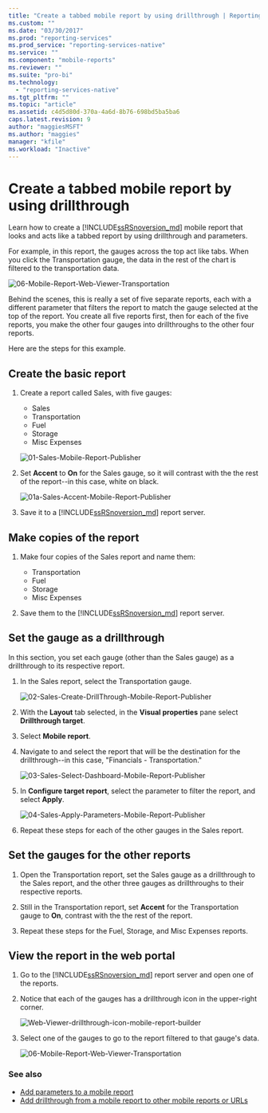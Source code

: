 ```yaml
---
title: "Create a tabbed mobile report by using drillthrough | Reporting Services mobile reports | Microsoft Docs"
ms.custom: ""
ms.date: "03/30/2017"
ms.prod: "reporting-services"
ms.prod_service: "reporting-services-native"
ms.service: ""
ms.component: "mobile-reports"
ms.reviewer: ""
ms.suite: "pro-bi"
ms.technology: 
  - "reporting-services-native"
ms.tgt_pltfrm: ""
ms.topic: "article"
ms.assetid: c4d5d80d-370a-4a6d-8b76-698bd5ba5ba6
caps.latest.revision: 9
author: "maggiesMSFT"
ms.author: "maggies"
manager: "kfile"
ms.workload: "Inactive"
---
```

# Create a tabbed mobile report by using drillthrough
Learn how to create a [!INCLUDE[ssRSnoversion_md](../../includes/ssrsnoversion-md.md)] mobile report that looks and acts like a tabbed report by using drillthrough and parameters.

For example, in this report, the gauges across the top act like tabs. When you click the Transportation gauge, the data in the rest of the chart is filtered to the transportation data.

![06-Mobile-Report-Web-Viewer-Transportation](../../reporting-services/mobile-reports/media/tabbed-mobile-report-web-viewer-transportation-complete.png)

Behind the scenes, this is really a set of five separate reports, each with a different parameter that filters the report to match the gauge selected at the top of the report. You create all five reports first, then for each of the five reports, you make the other four gauges into drillthroughs to the other four reports.

Here are the steps for this example.

## Create the basic report

1. Create a report called Sales, with five gauges:

    * Sales
    * Transportation
    * Fuel
    * Storage
    * Misc Expenses

   ![01-Sales-Mobile-Report-Publisher](../../reporting-services/mobile-reports/media/01-sales-mobile-report-publisher.png)
    
2. Set **Accent** to **On** for the Sales gauge, so it will contrast with the the rest of the report--in this case, white on black.

    ![01a-Sales-Accent-Mobile-Report-Publisher](../../reporting-services/mobile-reports/media/01a-sales-accent-mobile-report-publisher.png)
    
3. Save it to a [!INCLUDE[ssRSnoversion_md](../../includes/ssrsnoversion-md.md)] report server.

## Make copies of the report

1. Make four copies of the Sales report and name them: 

    * Transportation
    * Fuel
    * Storage
    * Misc Expenses

3. Save them to the [!INCLUDE[ssRSnoversion_md](../../includes/ssrsnoversion-md.md)] report server.

## Set the gauge as a drillthrough

In this section, you set each gauge (other than the Sales gauge) as a drillthrough to its respective report.

1. In the Sales report, select the Transportation gauge.

    ![02-Sales-Create-DrillThrough-Mobile-Report-Publisher](../../reporting-services/mobile-reports/media/02-sales-create-drillthrough-mobile-report-publisher.png)

2. With the **Layout** tab selected, in the **Visual properties** pane select **Drillthrough target**.

3. Select **Mobile report**.

4. Navigate to and select the report that will be the destination for the drillthrough--in this case, "Financials - Transportation."

    ![03-Sales-Select-Dashboard-Mobile-Report-Publisher](../../reporting-services/mobile-reports/media/03-sales-select-dashboard-mobile-report-publisher.png)

5. In **Configure target report**, select the parameter to filter the report, and select **Apply**.

   ![04-Sales-Apply-Parameters-Mobile-Report-Publisher](../../reporting-services/mobile-reports/media/04-sales-apply-parameters-mobile-report-publisher.png)
   
6. Repeat these steps for each of the other gauges in the Sales report. 

## Set the gauges for the other reports

1.  Open the Transportation report, set the Sales gauge as a drillthrough to the Sales report, and the other three gauges as drillthroughs to their respective reports.

2. Still in the Transportation report, set **Accent** for the Transportation gauge to **On**, contrast with the the rest of the report.

3. Repeat these steps for the Fuel, Storage, and Misc Expenses reports. 

## View the report in the web portal

1. Go to the [!INCLUDE[ssRSnoversion_md](../../includes/ssrsnoversion-md.md)] report server and open one of the reports. 

2. Notice that each of the gauges has a drillthrough icon in the upper-right corner.

    ![Web-Viewer-drillthrough-icon-mobile-report-builder](../../reporting-services/mobile-reports/media/web-viewer-drillthrough-icon-mobile-report-builder.png)

3. Select one of the gauges to go to the report filtered to that gauge's data.

   ![06-Mobile-Report-Web-Viewer-Transportation](../../reporting-services/mobile-reports/media/06-mobile-report-web-viewer-transportation.png)

### See also
	
* [Add parameters to a mobile report](../../reporting-services/mobile-reports/add-parameters-to-a-mobile-report-reporting-services.md)
* [Add drillthrough from a mobile report to other mobile reports or URLs](../../reporting-services/mobile-reports/add-drillthrough-from-a-mobile-report-to-other-mobile-reports-or-urls.md)




  

